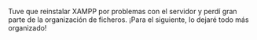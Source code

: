 Tuve que reinstalar XAMPP por problemas con el servidor y perdí gran parte de la organización de ficheros.
¡Para el siguiente, lo dejaré todo más organizado!